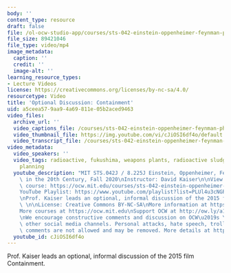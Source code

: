 ```yaml
---
body: ''
content_type: resource
draft: false
file: /ol-ocw-studio-app/courses/sts-042-einstein-oppenheimer-feynman-physics-in-the-20th-century-fall-2020/ocw_8225_sts042_optionaldiscussion2_2020nov02_360p_16_9.mp4
file_size: 89421046
file_type: video/mp4
image_metadata:
  caption: ''
  credit: ''
  image-alt: ''
learning_resource_types:
- Lecture Videos
license: https://creativecommons.org/licenses/by-nc-sa/4.0/
resourcetype: Video
title: 'Optional Discussion: Containment'
uid: a5ceea57-9aa9-4a69-811e-05b2aced9463
video_files:
  archive_url: ''
  video_captions_file: /courses/sts-042-einstein-oppenheimer-feynman-physics-in-the-20th-century-fall-2020/1oMAigtIIxAYcscfe3DzfL_r5_PQ6ADzI_transcript.webvtt
  video_thumbnail_file: https://img.youtube.com/vi/cJiOSI6df4o/default.jpg
  video_transcript_file: /courses/sts-042-einstein-oppenheimer-feynman-physics-in-the-20th-century-fall-2020/1oMAigtIIxAYcscfe3DzfL_r5_PQ6ADzI_transcript.pdf
video_metadata:
  video_speakers: ''
  video_tags: radioactive, fukushima, weapons plants, radioactive sludge, government,
    planning
  youtube_description: "MIT STS.042J / 8.225J Einstein, Oppenheimer, Feynman: Physics\
    \ in the 20th Century, Fall 2020\nInstructor: David Kaiser\n\nView the complete\
    \ course: https://ocw.mit.edu/courses/sts-042-einstein-oppenheimer-feynman-physics-in-the-20th-century-fall-2020\n\
    YouTube Playlist: https://www.youtube.com/playlist?list=PLUl4u3cNGP63bAfjGas3TuA4ZCPUtN6Xf\n\
    \nProf. Kaiser leads an optional, informal discussion of the 2015 film Containment.\
    \ \n\nLicense: Creative Commons BY-NC-SA\nMore information at https://ocw.mit.edu/terms\n\
    More courses at https://ocw.mit.edu\nSupport OCW at http://ow.ly/a1If50zVRlQ\n\
    \nWe encourage constructive comments and discussion on OCW\u2019s YouTube and\
    \ other social media channels. Personal attacks, hate speech, trolling, and inappropriate\
    \ comments are not allowed and may be removed. More details at https://ocw.mit.edu/comments."
  youtube_id: cJiOSI6df4o
---
```

Prof. Kaiser leads an optional, informal discussion of the 2015 film Containment.
